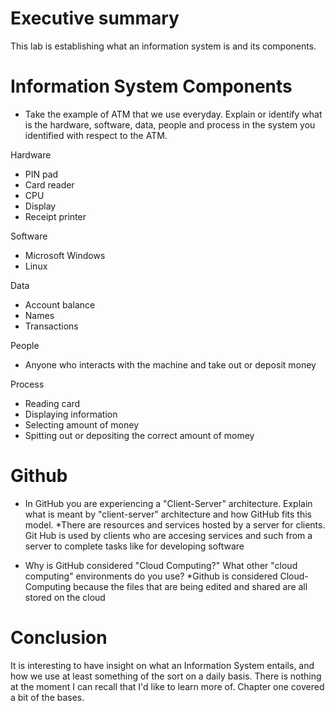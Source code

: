 
# Executive summary
This lab is establishing what an information system is and its components.

# Information System Components  

* Take the example of ATM that we use everyday. Explain or identify what is the hardware, software, data, people and process in the system you identified with respect to the ATM.

Hardware 
* PIN pad 
* Card reader 
* CPU 
* Display 
* Receipt printer

Software
* Microsoft Windows 
* Linux

Data 
* Account balance
* Names
* Transactions

People 
* Anyone who interacts with the machine and take out or deposit money

Process 
* Reading card
* Displaying information
* Selecting amount of money
* Spitting out or depositing the correct amount of momey

# Github

* In GitHub you are experiencing a "Client-Server" architecture.  Explain what is meant by "client-server" architecture and how GitHub fits this model. 
  *There are resources and services hosted by a server for clients. Git Hub is used by clients who are accesing services and such from a server to complete tasks like for developing software

* Why is GitHub considered "Cloud Computing?" What other "cloud computing" environments do you use?
  *Github is considered Cloud-Computing because the files that are being edited and shared are all stored on the cloud 

# Conclusion
It is interesting to have insight on what an Information System entails, and how we use at least something of the sort on a daily basis. There is nothing at the moment I can recall that I'd like to learn more of. Chapter one covered a bit of the bases.
